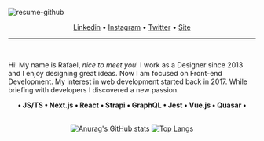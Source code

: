 <p>
   <img src="https://i.ibb.co/0jzvQmJ/resume-github.png" alt="resume-github" border="0" />
</p>

<p align="center">
<a href="https://www.linkedin.com/in/rafaeldellaquila/" target="_blank">Linkedin</a> •
  <a href="https://instagram.com/rfldllql" target="_blank">Instagram</a> •
  <a href="https://twitter.com/rfldllql" target="_blank">Twitter</a> • 
   <a href="https://dellaquila.dev" target="_blank">Site</a>
</p>

---
</br>
<p>
   Hi! My name is Rafael, <i>nice to meet you</i>! I work as a Designer since 2013 and I enjoy designing great ideas. Now I am focused on Front-end Development. My interest in web development started back in 2017. While briefing with developers I discovered a new passion.
</br>

<div align="center">
<b> • JS/TS • Next.js • React • Strapi • GraphQL • Jest • Vue.js • Quasar •</b></br></br>

[![Anurag's GitHub stats](https://github-readme-stats.vercel.app/api?username=rafaeldellaquila&show_icons=true&title_color=e53d1e&bg_color=00001b&icon_color=F27613&text_color=a2c5e5&border_color=00001b)](https://github.com/anuraghazra/github-readme-stats)
[![Top Langs](https://github-readme-stats.vercel.app/api/top-langs/?username=rafaeldellaquila&show_icons=true&title_color=e53d1e&bg_color=00001b&icon_color=F27613&text_color=a2c5e5&border_color=00001b&layout=compact)](https://github.com/anuraghazra/github-readme-stats)
   
</div>
</br>
</p>

